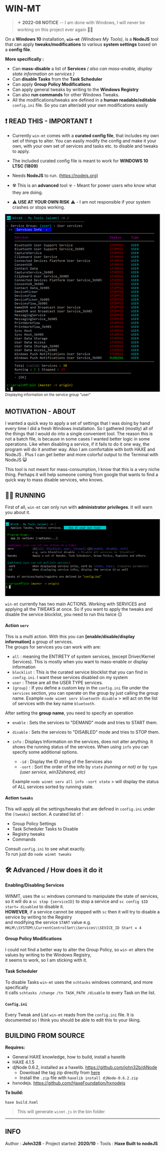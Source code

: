 # WIN-MT

> ✴️ **2022-08 NOTICE** -- I am done with Windows, I will never be working on this project ever again 👻👻

On a **Windows 10** installation, **`win-mt`** *(Windows My Tools)*, is a **NodeJS** tool that can apply **tweaks/modifications** to various **system settings** based on a **config file**.

**More specifically :**

- Can **mass-disable** a list of **Services** *( also can mass-enable, display state information on services )*
- Can **disable Tasks** from the **Task Scheduler** 
- Can apply **Group Policy Modifications**
- Can apply general tweaks by writing to the **Windows Registry**
- Can also **run commands** for other Windows Tweaks.
- All the modifications/tweaks are defined in a **human readable/editable** `config.ini` file. So you can alter/add your own modifications easily



## ❗ READ THIS - IMPORTANT ❗

- Currently `win-mt` comes with a **curated config file**, that includes my own set of things to alter. You can easily modify the config and make it your own, with your own set of services and tasks etc. to disable and tweaks to apply.

- The included curated config file is meant to work for **WINDOWS 10 LTSC (1809)** 

- Needs  **NodeJS** to run. (https://nodejs.org)

- ☢️ This is an **advanced** tool ☣️ - Meant for power users who know what they are doing.

- ⚠️ **USE AT YOUR OWN RISK** ⚠️ - I am not responsible if your system crashes​ or stops working.
  
  

![](/media/shot_02.png)  
<sup>Displaying information on the service group "user"</sup>



## MOTIVATION - ABOUT

I wanted a quick way to apply a set of settings that I was doing by hand every time I did a fresh Windows installation. So I gathered (mostly) all of the things that I would do into a single convenient tool. The reason this is not a batch file, is because in some cases I wanted better logic in some operations. Like when disabling a service, if it fails to do it one way, the program will do it another way. Also I am comfortable with both HAXE and NodeJS . Plus I can get better and more colorful output to the Terminal with NodeJS 😺

This tool is not meant for mass-consumption, I know that this is a very niche thing. Perhaps it will help someone coming from google that wants to find a quick way to mass disable services, who knows.


## 🏃‍♂️ RUNNING

First of all, `win-mt` can only run with **administrator privileges**. It will warn you about it.  

![](/media/shot_01.png)

`win-mt` currently has two main ACTIONS. Working with SERVICES and applying all the TWEAKS at once. So if you want to apply the tweaks and disable the service blocklist, you need to run this twice 😐

#### Action `serv`

This is a multi action. With this you can **[enable/disable/display information]** a group of services.  
The groups for services you can work with are:  

- `all` : meaning the ENTIRETY of system services,  (except Driver/Kernel Services). This is mostly when you want to mass-enable or display information
- `blocklist` : This is the curated service blocklist that you can find in `config.ini`. I want these services disabled on my system
- `user` : These are all the USER TYPE services.
- `{group}` : If you define a custom key in the `config.ini` file under the `services` section, you can operate on the group by just calling the group name. Example `node winmt serv bluetooth disable` > will act on the list of services with the key name `bluetooth`.  

After setting the **group name**, you need to specify an operation

- `enable` : Sets the services to "DEMAND" mode and tries to START them.

- `disable` : Sets the services to "DISABLED" mode and tries to STOP them.

- `info` : Displays Information on the services, does not alter anything. It shows the running status of the services. When using `info` you can specify some additional options.

  - `-id` : Display the ID string of the Services also
  - `-sort` : Sort the order of the info by `state` *(running or not)* or by `type` *(user service, win32shared, etc)*

  Example `node winmt serv all info -sort state` > will display the status of ALL services sorted by running state.


#### Action `tweaks`

This will apply all the settings/tweaks that are defined in `config.ini` under the `[tweaks]` section. A curated list of :

- Group Policy Settings
- Task Scheduler Tasks to Disable
- Registry tweaks
- Commands

Consult `config.ini` to see what exactly.  
To run just do `node winmt tweaks`



## 🛠️ Advanced / How does it do it

#### Enabling/Disabling Services

WINMT, uses the `sc` windows command to manipulate the state of services,  
so it will do a `sc stop {serviceID}` to stop a service and `sc config $ID start= disabled` to disable it.  
**HOWEVER**, if a service cannot be stopped with `sc` then it will try to disable a service by writing to the Registry  
and modifying the service `START` value e.g. `HKLM\\SYSTEM\\CurrentControlSet\\Services\\SEVICE_ID Start = 4`  

#### Group Policy Modifications

I could not find a better way to alter the Group Policy, so `win-mt` alters the values by writing to the Windows Registry,  
it seems to work, so I am sticking with it.

#### Task Scheduler 

To disable Tasks `win-mt` uses the `schtasks` windows command, and more specifically  
it calls `schtasks /change /tn TASK_PATH /disable` to every Task on the list.

#### `Config.ini`

Every Tweak and List `win-mt` reads from the `config.ini` file. It is documented so I think you should be able to edit this to your liking.

## BUILDING FROM SOURCE

**Requires:**

- General HAXE knowledge, how to build, install a haxelib
- HAXE 4.1.5
- djNode 0.6.2, installed as a haxelib. https://github.com/john32b/djNode 
  - Download the tag zip directly from [here](https://github.com/john32b/djNode/releases/tag/v0.6.2)
  - Install the `.zip` file with `haxelib install djNode-0.6.2.zip`
- hxnodejs. https://github.com/HaxeFoundation/hxnodejs

**To build:**

`haxe build.hxml`  

> This will generate `winmt.js` in the bin folder

---
## INFO
Author : **John32B** - Project started: **2020/10** - Tools : **Haxe Built to nodeJS**